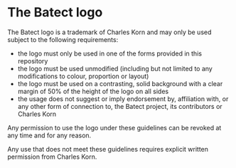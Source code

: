 # The Batect logo

The Batect logo is a trademark of Charles Korn and may only be used subject to the following requirements:

* the logo must only be used in one of the forms provided in this repository
* the logo must be used unmodified (including but not limited to any modifications to colour, proportion or layout)
* the logo must be used on a contrasting, solid background with a clear margin of 50% of the height of the logo on all sides
* the usage does not suggest or imply endorsement by, affiliation with, or any other form of connection to, the Batect project, its contributors or Charles Korn



Any permission to use the logo under these guidelines can be revoked at any time and for any reason.

Any use that does not meet these guidelines requires explicit written permission from Charles Korn. 
